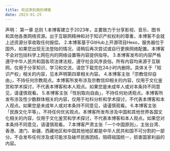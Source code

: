 ```yaml
---
title: 欢迎来到我的博客
date: 2023-01-25
---
```


声明：
第一章 总则
1.本博客建立于2023年，主要致力于分享影视、音乐、图书和其他各类网络资源。出于互联网精神和对于知识产权权利的尊重，本博客不会就上述资源分享收取任何报偿。
2.本博客基于GitHub上开源项目Hexo，服务器位于国外，如果您出现无法登陆的情况，请稍后再次尝试或自行更换网络配置。本博客不会对包括科学上网在内的网络设置等内容提供指导。
3.本博客发布的内容严格遵守中华人民共和国各项法律法规，遵守社会风序良俗。所有内容均来源于互联网，仅用于分享知识，学习和交流，请您下载完在24小时内删除。具体关于「知识产权」相关的内容，见本声明第四章相关内容。
4.本博客主张「宗教信仰自由」，不持任何宗教观点。本博客所发布涉及宗教信仰相关的内容，仅用于文化鉴赏和学术探讨，不代表本博客和本人观点。如果您是未成年人或对本条持不同意见，请谨慎观看。
5.本博客主张「性别取向自由」，不持任何劝诱观点。本博客所发布涉及性少数群体相关的内容，仅用于社科分析和学术探讨，不代表本博客和本人观点。如果您是未成年人或对本条持不同意见，请谨慎观看。
6.本博客主张「民族文化平等」，不持任何优劣观点。本博客所发布涉及中国和其他世界各国文化相关的内容，仅用于文化鉴赏和学术探讨，不代表本博客和本人观点。如果您对本条持不同意见，请谨慎观看。
7.本博客严肃主张「一个中国原则」，主张台湾、香港、澳门、新疆、西藏地区和中国其他地区都是中华人民共和国不可分割的一部分。不会发布任何涉及或可能涉及破坏民族团结，阻碍祖国统一，损害国家利益的内容。